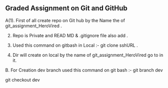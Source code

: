 ## Graded Assignment on Git and GitHub ######################################################################################################################

A(1). First of all create repo on Git hub by the Name the of git_assignment_HeroVired .

2. Repo is Private and READ MD & .gitignore file also add .

3. Used this command on gitbash in Local :- git clone sshURL .

4. Dir will create on local by the name of git_assignment_HeroVired go to in it.

B. For Creation dev branch used this command on git bash :- 
git branch dev

git checkout dev

